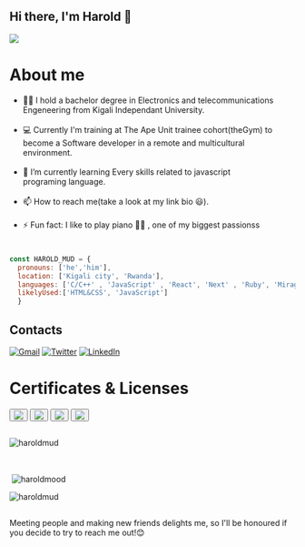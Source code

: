 ## Hi there, I'm Harold 👋

<img align="center" src="https://camo.githubusercontent.com/cae12fddd9d6982901d82580bdf321d81fb299141098ca1c2d4891870827bf17/68747470733a2f2f6d69726f2e6d656469756d2e636f6d2f6d61782f313336302f302a37513379765349765f7430696f4a2d5a2e676966"/>
 
 # About me

- 👨‍🎓 I hold a bachelor degree in Electronics and telecommunications Engeneering from Kigali Independant University.<br><br>
- 💻 Currently I'm training at The Ape Unit trainee cohort(theGym) to become a Software developer in a remote and multicultural <br> environment.<br><br>
- 🌱 I’m currently learning Every skills related to javascript <br>programing language.<br><br>
- 📫 How to reach me(take a look at my link bio 😃).<br><br>
- ⚡ Fun fact: I like to play piano 👨‍🎤 , one of my biggest passionss

#
```javascript
const HAROLD_MUD = {
  pronouns: ['he','him'],
  location: ['Kigali city', 'Rwanda'],
  languages: ['C/C++' , 'JavaScript' , 'React', 'Next' , 'Ruby', 'Mirage', Typescript],
  likelyUsed:['HTML&CSS', 'JavaScript']
  }
  ```

##

## Contacts

[![Gmail](https://img.shields.io/badge/gmail-%23D14836.svg?&style=for-the-badge&logo=gmail&logoColor=white)](mailto:haroldmudosa@gmail.com)
[![Twitter](https://img.shields.io/badge/twitter-%23D14836.svg?&style=for-the-badge&logo=twitter&logoColor=blue)]([https://twitter.com/](https://twitter.com/MudosaHarold))
[![LinkedIn](https://img.shields.io/badge/linkedin-%230077B5.svg?&style=for-the-badge&logo=linkedin&logoColor=white)]([https://www.linkedin.com/in//](https://www.linkedin.com/in/harold-mudosa-40124021b/))

# Certificates & Licenses

<button> <a href="https://api.accredible.com/v1/frontend/credential_website_embed_image/certificate/49818030"><img src="https://api.accredible.com/v1/frontend/credential_website_embed_image/badge/49818030"></a> </button>
<button><a href="https://www.credential.net/8c7350c7-22c7-4462-81af-1517c53c3ee3"><img src="https://api.accredible.com/v1/frontend/credential_website_embed_image/badge/51723955"></a></button>
<button><a href="https://www.credential.net/94700cbe-6b8b-45f2-aaa4-ebbcdeaa354c"><img src="https://api.accredible.com/v1/frontend/credential_website_embed_image/badge/53636475"></a></button>
<button><a href="https://www.credential.net/c3330ebb-323d-490b-b095-86839638e41d#gs.f342sc"><img src="https://api.accredible.com/v1/frontend/credential_website_embed_image/badge/58192131"></a></button>

##
<p><img align="center" src="https://github-readme-stats.vercel.app/api/top-langs?username=haroldmud&show_icons=true&locale=en&layout=compact" alt="haroldmud" /></p><br>

<p>&nbsp;<img align="center" src="https://github-readme-stats.vercel.app/api?username=haroldmud&show_icons=true&locale=en" alt="haroldmood" /></p>

<p><img align="center" src="https://github-readme-streak-stats.herokuapp.com/?user=haroldmud&" alt="haroldmud" /></p>

##
Meeting people and making new friends delights me, so I'll be honoured if you  decide to try to reach me out!😊

